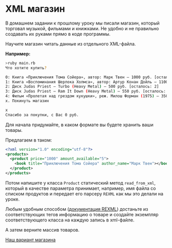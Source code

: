 #  XML магазин 

В домашнем задании к прошлому уроку мы писали магазин, который торговал музыкой, фильмами и книжками. Не удобно и не правильно создавать их руками прямо в коде программы. 

Научите магазин читать данные из отдельного XML-файла.

**Например:**

```sh
>ruby main.rb
Что хотите купить?

0: Книга «Приключения Тома Сойера», автор: Марк Твен — 1000 руб. [осталось: 5]
1: Книга «Воспоминания Шерлока Холмса», автор: Артур Конан Дойль — 1100 руб. [осталось: 1]
2: Диск Judas Priest — Turbo (Heavy Metal) — 500 руб. [осталось: 2]
3: Диск Judas Priest — Ram It Down (Heavy Metal) — 550 руб. [осталось: 3]
4: Фильм «Пролетая над грездом кукушки», реж. Милош Форман (1975) — 350 руб. [осталось: 3]
x. Покинуть магазин

x
Спасибо за покупки, с Вас 0 руб.
```

<div class="rubyrush-task-hint">

Для начала придумайте, в каком формате вы будете хранить ваши товары. 

Предлагаем в таком:

```xml
<?xml version="1.0" encoding="utf-8"?>
<products>
  <product price="1000" amount_available="5">
    <book title="Приключения Тома Сойера" author_name="Марк Твен"></book>
  </product>
</products>
```

Потом напишите у класса `Product` статический метод `read_from_xml`, который в качестве параметра принимает, например, имя файла со списком продуктов и передает его парсеру `REXML` как мы это делали на уроке.

Любым удобным способом ([документация REXML](http://ruby-doc.org/stdlib-1.9.3/libdoc/rexml/rdoc/REXML/Element.html)) достаньте из соответствующих тегов информацию о товаре и создайте экземпляр соответствующего класса на каждую запись в xml-файле. 

А затем верните массив товаров.

</div>


<div class="rubyrush-task-answer">

<p>
<a href="https://github.com/aristofun/rubyrush-path/tree/master/steps/xml-html-03/solution/" class="rubyrush-task-solution-link">Наш вариант магазина</a>
</p>

</div>

